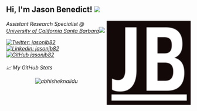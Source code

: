 <h2> Hi, I'm Jason Benedict! <img src="https://media.giphy.com/media/mGcNjsfWAjY5AEZNw6/giphy.gif" width="50"></h2>
<img align='right' src="https://raw.githubusercontent.com/jasonjb82/jasonjb82.github.io/master/assets/images/favicon/apple-touch-icon.png" width="230">
<p><em>Assistant Research Specialist @ <a href="http://www.ucsb.edu">University of California Santa Barbara</a><img src="https://media.giphy.com/media/fYSnHlufseco8Fh93Z/giphy.gif" width="30"></p>

[![Twitter: jasonjb82](https://img.shields.io/twitter/follow/jasonjb82?style=social)](https://twitter.com/jasonjb82)
[![Linkedin: jasonjb82](https://img.shields.io/badge/-jasonjb82-blue?style=flat-square&logo=Linkedin&logoColor=white&link=https://www.linkedin.com/in/jasonjb82/)](https://www.linkedin.com/in/jasonjb82/)
[![GitHub jasonjb82](https://img.shields.io/github/followers/jasonjb82?label=follow&style=social)](https://github.com/jasonjb82)
<br>
<br>
📈 My GitHub Stats

<p align="center"> <img src="https://github-readme-stats.vercel.app/api?username=jasonjb82&show_icons=true&theme=gotham" alt="abhisheknaiidu" />
